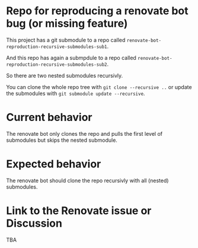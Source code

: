 # Repo for reproducing a renovate bot bug (or missing feature)

This project has a git submodule to a repo called `renovate-bot-reproduction-recursive-submodules-sub1`.

And this repo has again a submpdule to a repo called `renovate-bot-reproduction-recursive-submodules-sub2`.

So there are two nested submodules recursivly.

You can clone the whole repo tree with `git clone --recursive ..` or update the submodules with `git submodule update --recursive`.

# Current behavior

The renovate bot only clones the repo and pulls the first level of submodules but skips the nested submodule.

# Expected behavior

The renovate bot should clone the repo recursivly with all (nested) submodules.

# Link to the Renovate issue or Discussion

TBA
